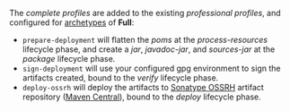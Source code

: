 The *complete profiles* are added to the existing *professional profiles*, and configured for
[archetypes](/#archetypes) of **Full**:

- `prepare-deployment` will flatten the *poms* at the *process-resources* lifecycle phase, and create a *jar*,
  *javadoc-jar*, and *sources-jar* at the *package* lifecycle phase.
- `sign-deployment` will use your configured gpg environment to sign the artifacts created, bound to the *verify*
  lifecycle phase.
- `deploy-ossrh` will deploy the artifacts to [Sonatype OSSRH][0] artifact repository ([Maven Central][1]), bound to
  the *deploy* lifecycle phase.

[0]: https://central.sonatype.org/publish/publish-guide/
[1]: https://search.maven.org/
